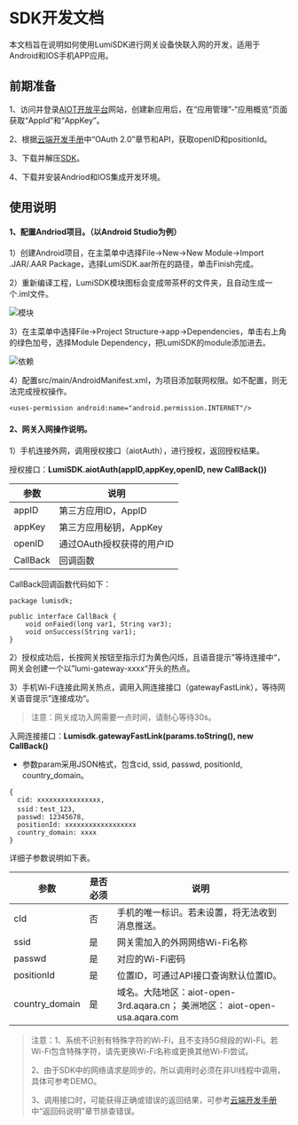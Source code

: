 # SDK开发文档

本文档旨在说明如何使用LumiSDK进行网关设备快联入网的开发，适用于Android和IOS手机APP应用。



## 前期准备

1、访问并登录[AIOT开放平台](https://opencloud.aqara.cn/)网站，创建新应用后，在“应用管理”-“应用概览”页面获取“AppId”和“AppKey”。

2、根据[云端开发手册](http://docs.opencloud.aqara.com/development/cloud-development/#oauth20)中“OAuth 2.0”章节和API，获取openID和positionId。

3、下载并解压[SDK](http://cdn.cnbj2.fds.api.mi-img.com/cdn/aiot/sdk/SDK-Build-2019-03-15.zip)。

4、下载并安装Andriod和IOS集成开发环境。



## 使用说明

#### 1、配置Andriod项目。（以Android Studio为例）

1）创建Android项目，在主菜单中选择File->New->New Module->Import .JAR/.AAR Package，选择LumiSDK.aar所在的路径，单击Finish完成。

2）重新编译工程，LumiSDK模块图标会变成带茶杯的文件夹，且自动生成一个.iml文件。

![模块](http://cdn.cnbj2.fds.api.mi-img.com/cdn/aiot/doc-images/zh/sdk/lumisdk.png)

3）在主菜单中选择File->Project Structure->app->Dependencies，单击右上角的绿色加号，选择Module Dependency，把LumiSDK的module添加进去。

![依赖](http://cdn.cnbj2.fds.api.mi-img.com/cdn/aiot/doc-images/zh/sdk/dependencies.png)

4）配置src/main/AndroidManifest.xml，为项目添加联网权限。如不配置，则无法完成授权操作。

```
<uses-permission android:name="android.permission.INTERNET"/>
```



#### 2、网关入网操作说明。

1）手机连接外网，调用授权接口（aiotAuth），进行授权，返回授权结果。

授权接口：**LumiSDK.aiotAuth(appID,appKey,openID, new CallBack())**

| 参数       | 说明               |
| -------- | ---------------- |
| appID    | 第三方应用ID，AppID    |
| appKey   | 第三方应用秘钥，AppKey   |
| openID   | 通过OAuth授权获得的用户ID |
| CallBack | 回调函数             |

CallBack回调函数代码如下：

```
package lumisdk;

public interface CallBack {
    void onFaied(long var1, String var3);
    void onSuccess(String var1);
}
```



2）授权成功后，长按网关按钮至指示灯为黄色闪烁，且语音提示”等待连接中“，网关会创建一个以”lumi-gateway-xxxx“开头的热点。

3）手机Wi-Fi连接此网关热点，调用入网连接接口（gatewayFastLink），等待网关语音提示”连接成功“。

> 注意：网关成功入网需要一点时间，请耐心等待30s。

入网连接接口：**Lumisdk.gatewayFastLink(params.toString(), new CallBack()**

- 参数param采用JSON格式，包含cid, ssid, passwd, positionId, country_domain。


```
{
  cid: xxxxxxxxxxxxxxxx, 
  ssid：test_123, 
  passwd: 12345678, 
  positionId: xxxxxxxxxxxxxxxxxx 
  country_domain: xxxx
}
```

详细子参数说明如下表。

| 参数             | 是否必须 | 说明                                       |
| -------------- | ---- | ---------------------------------------- |
| cId            | 否    | 手机的唯一标识。若未设置，将无法收到消息推送。                  |
| ssid           | 是    | 网关需加入的外网网络Wi-Fi名称                        |
| passwd         | 是    | 对应的Wi-Fi密码                               |
| positionId     | 是    | 位置ID，可通过API接口查询默认位置ID。                   |
| country_domain | 是    | 域名。大陆地区：aiot-open-3rd.aqara.cn； 美洲地区： aiot-open-usa.aqara.com |



> 注意：1、系统不识别有特殊字符的Wi-Fi，且不支持5G频段的Wi-Fi。若Wi-Fi包含特殊字符，请先更换Wi-Fi名称或更换其他Wi-Fi尝试。
>
> 2、由于SDK中的网络请求是同步的，所以调用时必须在非UI线程中调用，具体可参考DEMO。
>
> 3、调用接口时，可能获得正确或错误的返回结果，可参考[云端开发手册](http://docs.opencloud.aqara.com/development/cloud-development/#_14)中“返回码说明”章节排查错误。
